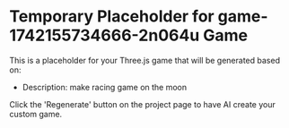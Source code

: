 
# Temporary Placeholder for game-1742155734666-2n064u Game

This is a placeholder for your Three.js game that will be generated based on:
- Description: make racing game on the moon

Click the 'Regenerate' button on the project page to have AI create your custom game.
